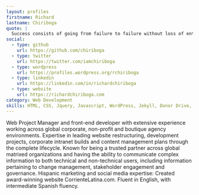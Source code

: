```yaml
---
layout: profiles
firstname: Richard
lastname: Chiriboga
quote: |
  Success consists of going from failure to failure without loss of enthusiasm. - Winston Churchill
social:
  - type: github
    url: https://github.com/chiriboga
  - type: twitter
    url: https://twitter.com/iamchiriboga
  - type: wordpress
    url: https://profiles.wordpress.org/rchiriboga
  - type: linkedin
    url: https://linkedin.com/in/richardchiriboga
  - type: website
    url: https://richardchiriboga.com
category: Web Development
skills: HTML, CSS, Jquery, Javascript, WordPress, Jekyll, Donor Drive, Luminate Online, API's
---
```


Web Project Manager and front-end developer with extensive experience working across global corporate, non-profit and boutique agency environments. Expertise in leading website restructuring, development projects, corporate intranet builds and content management plans through the complete lifecycle. Known for being a trusted partner across global matrixed organizations and having the ability to communicate complex information to both technical and non-technical users, including information pertaining to change management, stakeholder engagement and governance. Hispanic marketing and social media expertise: Created award-winning website CorrienteLatina.com. Fluent in English, with intermediate Spanish fluency.